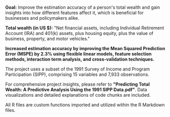 **Goal:** Improve the estimation accuracy of a person's total wealth and gain insights into how different features affect it, which is beneficial for businesses and policymakers alike.

**Total wealth (in US $):** "Net financial assets, including Individual Retirement Account (IRA) and 401(k) assets, plus housing equity, plus the value of business, property, and motor vehicles."

**Increased estimation accuracy by improving the Mean Squared Prediction Error (MSPE) by 2.3% using flexible linear models, feature selection methods, interaction term analysis, and cross-validation techniques.**

The project uses a subset of the 1991 Survey of Income and Program Participation (SIPP), comprising 15 variables and 7,933 observations.

For comprehensive project insights, please refer to **"Predicting Total Wealth: A Predictive Analysis Using the 1991 SIPP Data.pdf"**. Data visualizations and detailed explanations of code chunks are included.

All R files are custom functions imported and utilized within the R Markdown files.

